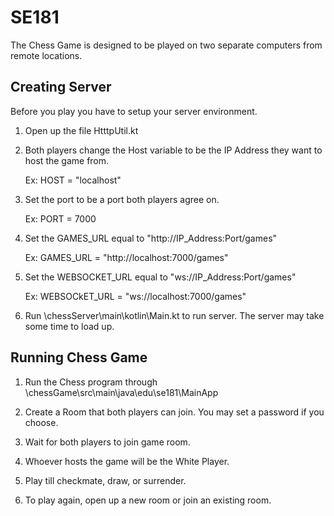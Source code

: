 # SE181
The Chess Game is designed to be played on two separate computers from remote locations. 


## Creating Server 
Before you play you have to setup your server environment. 

1. Open up the file HtttpUtil.kt 

2. Both players change the Host variable to be the IP Address they want to host the game from. 

    Ex: HOST = "localhost"

3. Set the port to be a port both players agree on. 

    Ex: PORT = 7000

4. Set the GAMES_URL equal to "http://IP_Address:Port/games"

    Ex: GAMES_URL = "http://localhost:7000/games"
    
5. Set the WEBSOCKET_URL equal to "ws://IP_Address:Port/games"

    Ex: WEBSOCkET_URL = "ws://localhost:7000/games"
    
6. Run \chessServer\main\kotlin\Main.kt to run server. The server may take some time to load up.
    
## Running Chess Game 

1. Run the Chess program through \chessGame\src\main\java\edu\se181\MainApp

2. Create a Room that both players can join. You may set a password if you choose. 

3. Wait for both players to join game room. 

4. Whoever hosts the game will be the White Player. 

5. Play till checkmate, draw, or surrender. 

6. To play again, open up a new room or join an existing room. 
 